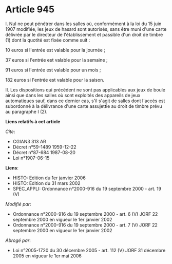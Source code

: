 # Article 945

I. Nul ne peut pénétrer dans les salles où, conformément à la loi du 15 juin 1907 modifiée, les jeux de hasard sont
autorisés, sans être muni d'une carte délivrée par le directeur de l'établissement et passible d'un droit de timbre (1) dont
la quotité est fixée comme suit :

10 euros si l'entrée est valable pour la journée ;

37 euros si l'entrée est valable pour la semaine ;

91 euros si l'entrée est valable pour un mois ;

182 euros si l'entrée est valable pour la saison.

II. Les dispositions qui précèdent ne sont pas applicables aux jeux de boule ainsi que dans les salles où sont exploités des
appareils de jeux automatiques sauf, dans ce dernier cas, s'il s'agit de salles dont l'accès est subordonné à la délivrance
d'une carte assujettie au droit de timbre prévu au paragraphe I (2).

**Liens relatifs à cet article**

_Cite_:

  - CGIAN3 313 AR
  - Décret n°59-1489 1959-12-22
  - Décret n°87-684 1987-08-20
  - Loi n°1907-06-15

**Liens**:

  - HISTO: Edition du 1er janvier 2006
  - HISTO: Edition du 31 mars 2002
  - SPEC_APPLI: Ordonnance n°2000-916 du 19 septembre 2000 - art. 19 (V)

_Modifié par_:

  - Ordonnance n°2000-916 du 19 septembre 2000 - art. 6 (V) JORF 22 septembre 2000 en vigueur le 1er janvier 2002
  - Ordonnance n°2000-916 du 19 septembre 2000 - art. 7 (V) JORF 22 septembre 2000 en vigueur le 1er janvier 2002

_Abrogé par_:

  - Loi n°2005-1720 du 30 décembre 2005 - art. 112 (V) JORF 31 décembre 2005 en vigueur le 1er mai 2006
